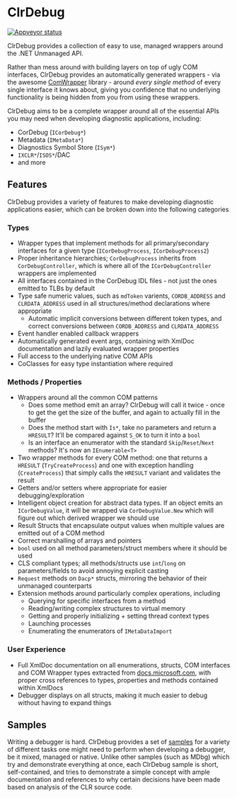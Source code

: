 # ClrDebug

[![Appveyor status](https://ci.appveyor.com/api/projects/status/exeyd1rc7147vbki?svg=true)](https://ci.appveyor.com/project/lordmilko/clrdebug)

ClrDebug provides a collection of easy to use, managed wrappers around the .NET Unmanaged API.

Rather than mess around with building layers on top of ugly COM interfaces, ClrDebug provides an automatically generated
wrappers - via the awesome [ComWrapper](https://github.com/lordmilko/ComWrapper) library - around *every single method* of every single interface it knows about, giving you confidence that
no underlying functionality is being hidden from you from using these wrappers.

ClrDebug aims to be a complete wrapper around all of the essential APIs you may need when developing diagnostic applications, including:
* CorDebug (`ICorDebug*`)
* Metadata (`IMetaData*`)
* Diagnostics Symbol Store (`ISym*`)
* `IXCLR*`/`ISOS*`/DAC
* and more

## Features

ClrDebug provides a variety of features to make developing diagnostic applications easier, which can be broken down into the following categories

### Types

* Wrapper types that implement methods for all primary/secondary interfaces for a given type (`ICorDebugProcess`, `ICorDebugProcess2`)
* Proper inheritance hierarchies; `CorDebugProcess` inherits from `CorDebugController`, which is where all of the `ICorDebugController` wrappers are implemented
* All interfaces contained in the CorDebug IDL files - not just the ones emitted to TLBs by default
* Type safe numeric values, such as `mdToken` varients, `CORDB_ADDRESS` and `CLRDATA_ADDRESS` used in all structures/method declarations where appropriate
    * Automatic implicit conversions between different token types, and correct conversions between `CORDB_ADDRESS` and `CLRDATA_ADDRESS`
* Event handler enabled callback wrappers
* Automatically generated event args, containing with XmlDoc documentation and lazily evaluated wrapper properties
* Full access to the underlying native COM APIs
* CoClasses for easy type instantiation where required

### Methods / Properties

* Wrappers around all the common COM patterns
    * Does some method emit an array? ClrDebug will call it twice - once to get the get the size of the buffer, and again to actually fill in the buffer
	* Does the method start with `Is*`, take no parameters and return a `HRESULT`? It'll be compared against `S_OK` to turn it into a `bool`
	* Is an interface an enumerator with the standard `Skip`/`Reset`/`Next` methods? It's now an `IEnumerable<T>`
* Two wrapper methods for every COM method: one that returns a `HRESULT` (`TryCreateProcess`) and one with exception handling (`CreateProcess`) that simply calls the `HRESULT` variant and validates the result
* Getters and/or setters where appropriate for easier debugging/exploration
* Intelligent object creation for abstract data types. If an object emits an `ICorDebugValue`, it will be wrapped via `CorDebugValue.New` which will figure out which derived wrapper we should use
* Result Structs that encapsulate output values when multiple values are emitted out of a COM method
* Correct marshalling of arrays and pointers
* `bool` used on all method parameters/struct members where it should be used
* CLS compliant types; all methods/structs use `int`/`long` on parameters/fields to avoid annoying explicit casting
* `Request` methods on `Dacp*` structs, mirroring the behavior of their unmanaged counterparts
* Extension methods around particularly complex operations, including
    * Querying for specific interfaces from a method
	* Reading/writing complex structures to virtual memory
	* Getting and properly initializing + setting thread context types
	* Launching processes
	* Enumerating the enumerators of `IMetaDataImport`

### User Experience

* Full XmlDoc documentation on all enumerations, structs, COM interfaces and COM Wrapper types extracted from [docs.microsoft.com](https://docs.microsoft.com/en-us/dotnet/framework/unmanaged-api/debugging/debugging-interfaces),
with proper cross references to types, properties and methods contained within XmlDocs
* Debugger displays on all structs, making it much easier to debug without having to expand things

## Samples

Writing a debugger is hard. ClrDebug provides a set of [samples](https://github.com/lordmilko/ClrDebug/tree/master/Samples) for a variety of different tasks one might need to
perform when developing a debugger, be it mixed, managed or native. Unlike other samples (such as MDbg) which try and demonstrate everything at once, each ClrDebug sample
is short, self-contained, and tries to demonstrate a simple concept with ample documentation and references to why certain decisions have been made based on analysis of the CLR source code.